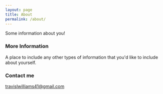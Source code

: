 ```yaml
---
layout: page
title: About
permalink: /about/
---
```


Some information about you!

### More Information

A place to include any other types of information that you'd like to include about yourself.

### Contact me

[travislwilliams41@gmail.com](mailto:travislwilliams41@gmail.com)
